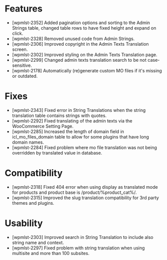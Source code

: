 # Features
* [wpmlst-2352] Added pagination options and sorting to the Admin Strings table, changed table rows to have fixed height and expand on click.
* [wpmlst-2328] Removed unused code from Admin Strings.
* [wpmlst-2306] Improved copyright in the Admin Texts Translation screen.
* [wpmlst-2302] Improved styling on the Admin Texts Translation page.
* [wpmlst-2299] Changed admin texts translation search to be not case-sensitive.
* [wpmlst-2178] Automatically (re)generate custom MO files if it's missing or outdated.

# Fixes
* [wpmlst-2343] Fixed error in String Translations when the string translation table contains strings with quotes.
* [wpmlst-2292] Fixed translating of the admin texts via the WooCommerce Setting Page.
* [wpmlst-2285] Increased the length of domain field in icl_mo_files_domain table to allow for some plugins that have long domain names.
* [wpmlst-2284] Fixed problem where mo file translation was not being overridden by translated value in database.

# Compatibility
* [wpmlst-2318] Fixed 404 error when using display as translated mode for products and product base is /product/%product_cat%/.
* [wpmlst-2315] Improved the slug translation compatibility for 3rd party themes and plugins.

# Usability
* [wpmlst-2303] Improved search in String Translation to include also string name and context.
* [wpmlst-2297] Fixed problem with string translation when using multisite and more than 100 subsites.